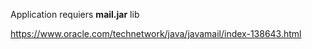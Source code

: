Application requiers <b>mail.jar</b> lib

https://www.oracle.com/technetwork/java/javamail/index-138643.html
